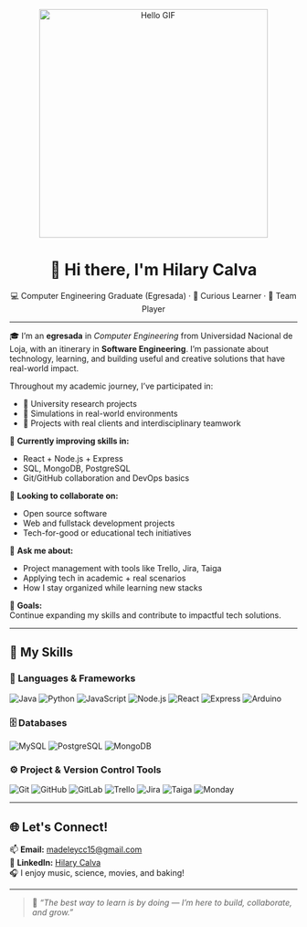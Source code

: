 <!-- Banner GIF -->
<p align="center">
  <img src="https://media.giphy.com/media/v1.Y2lkPTc5MGI3NjExNWZqY2VoNWV0bDNrb2VjdWYyZnB5cHdqZThncHk2dzZvZTU2MXoxZiZlcD12MV9naWZzX3NlYXJjaCZjdD1n/l0MYt5jPR6QX5pnqM/giphy.gif" width="400" alt="Hello GIF"/>
</p>

<h1 align="center">👋 Hi there, I'm Hilary Calva</h1>

<p align="center">
  💻 Computer Engineering Graduate (Egresada) · 🌸 Curious Learner · 🤝 Team Player
</p>

---

🎓 I’m an **egresada** in *Computer Engineering* from Universidad Nacional de Loja, with an itinerary in **Software Engineering**. I’m passionate about technology, learning, and building useful and creative solutions that have real-world impact.

Throughout my academic journey, I’ve participated in:

- 🧪 University research projects  
- 💼 Simulations in real-world environments  
- 🤝 Projects with real clients and interdisciplinary teamwork  

🌱 **Currently improving skills in:**
- React + Node.js + Express  
- SQL, MongoDB, PostgreSQL  
- Git/GitHub collaboration and DevOps basics  

👯 **Looking to collaborate on:**  
- Open source software  
- Web and fullstack development projects  
- Tech-for-good or educational tech initiatives  

💬 **Ask me about:**  
- Project management with tools like Trello, Jira, Taiga  
- Applying tech in academic + real scenarios  
- How I stay organized while learning new stacks  

🎯 **Goals:**  
Continue expanding my skills and contribute to impactful tech solutions.

---

## 🔧 My Skills

### 🧠 Languages & Frameworks
![Java](https://img.shields.io/badge/-Java-007396?style=flat&logo=java)
![Python](https://img.shields.io/badge/-Python-3776AB?style=flat&logo=python)
![JavaScript](https://img.shields.io/badge/-JavaScript-F7DF1E?style=flat&logo=javascript&logoColor=000)
![Node.js](https://img.shields.io/badge/-Node.js-339933?style=flat&logo=node.js)
![React](https://img.shields.io/badge/-React-61DAFB?style=flat&logo=react)
![Express](https://img.shields.io/badge/-Express-000000?style=flat&logo=express)
![Arduino](https://img.shields.io/badge/-Arduino-00979D?style=flat&logo=arduino)

### 🗄️ Databases
![MySQL](https://img.shields.io/badge/-MySQL-4479A1?style=flat&logo=mysql)
![PostgreSQL](https://img.shields.io/badge/-PostgreSQL-4169E1?style=flat&logo=postgresql)
![MongoDB](https://img.shields.io/badge/-MongoDB-47A248?style=flat&logo=mongodb)

### ⚙️ Project & Version Control Tools
![Git](https://img.shields.io/badge/-Git-F05032?style=flat&logo=git)
![GitHub](https://img.shields.io/badge/-GitHub-181717?style=flat&logo=github)
![GitLab](https://img.shields.io/badge/-GitLab-FC6D26?style=flat&logo=gitlab)
![Trello](https://img.shields.io/badge/-Trello-0052CC?style=flat&logo=trello)
![Jira](https://img.shields.io/badge/-Jira-0052CC?style=flat&logo=jira)
![Taiga](https://img.shields.io/badge/-Taiga-3BE8B0?style=flat&logo=taiga)
![Monday](https://img.shields.io/badge/-Monday-ff6d00?style=flat&logo=monzo)

---

## 🌐 Let's Connect!

📫 **Email:** madeleycc15@gmail.com  
🔗 **LinkedIn:** [Hilary Calva](https://www.linkedin.com/public-profile/settings?lipi=urn%3Ali%3Apage%3Ad_flagship3_profile_self_edit_contact-info%3BlYCco3b8QFqjKScqq7pUeg%3D%3D)  
🎧 I enjoy music, science, movies, and baking!  

---

> 💬 *“The best way to learn is by doing — I’m here to build, collaborate, and grow.”*


